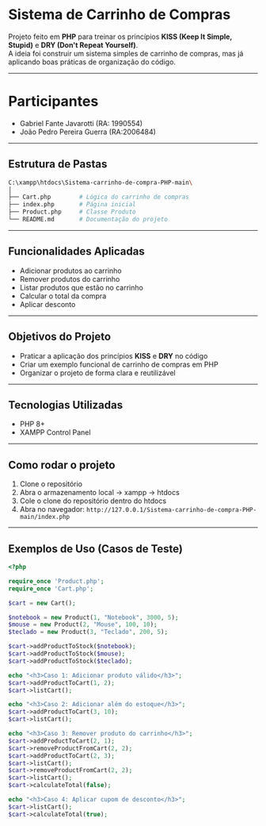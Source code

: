# Sistema de Carrinho de Compras 

Projeto feito em **PHP** para treinar os princípios **KISS (Keep It Simple, Stupid)** e **DRY (Don't Repeat Yourself)**.  
A ideia foi construir um sistema simples de carrinho de compras, mas já aplicando boas práticas de organização do código.

---

# Participantes
- Gabriel Fante Javarotti  (RA: 1990554)
- João Pedro Pereira Guerra  (RA:2006484)

---

## Estrutura de Pastas

```bash
C:\xampp\htdocs\Sistema-carrinho-de-compra-PHP-main\
│
├── Cart.php        # Lógica do carrinho de compras
├── index.php       # Página inicial
├── Product.php     # Classe Produto
└── README.md       # Documentação do projeto
```

---
## Funcionalidades Aplicadas

- Adicionar produtos ao carrinho
- Remover produtos do carrinho
- Listar produtos que estão no carrinho
- Calcular o total da compra
- Aplicar desconto
  
---

## Objetivos do Projeto

- Praticar a aplicação dos princípios **KISS** e **DRY** no código
- Criar um exemplo funcional de carrinho de compras em PHP
- Organizar o projeto de forma clara e reutilizável

---

## Tecnologias Utilizadas

- PHP 8+
- XAMPP Control Panel
---

## Como rodar o projeto

1. Clone o repositório
2. Abra o armazenamento local -> xampp -> htdocs
3. Cole o clone do repositório dentro do htdocs
4. Abra no navegador: `http://127.0.0.1/Sistema-carrinho-de-compra-PHP-main/index.php`

---

## Exemplos de Uso (Casos de Teste)

```php
<?php

require_once 'Product.php';
require_once 'Cart.php';

$cart = new Cart();

$notebook = new Product(1, "Notebook", 3000, 5);
$mouse = new Product(2, "Mouse", 100, 10);
$teclado = new Product(3, "Teclado", 200, 5);

$cart->addProductToStock($notebook);
$cart->addProductToStock($mouse);
$cart->addProductToStock($teclado);

echo "<h3>Caso 1: Adicionar produto válido</h3>";
$cart->addProductToCart(1, 2);
$cart->listCart();

echo "<h3>Caso 2: Adicionar além do estoque</h3>";
$cart->addProductToCart(3, 10);
$cart->listCart();

echo "<h3>Caso 3: Remover produto do carrinho</h3>";
$cart->addProductToCart(2, 1);
$cart->removeProductFromCart(2, 2);
$cart->addProductToCart(2, 3);
$cart->listCart();
$cart->removeProductFromCart(2, 2);
$cart->listCart();
$cart->calculateTotal(false);

echo "<h3>Caso 4: Aplicar cupom de desconto</h3>";
$cart->listCart();
$cart->calculateTotal(true);
```





